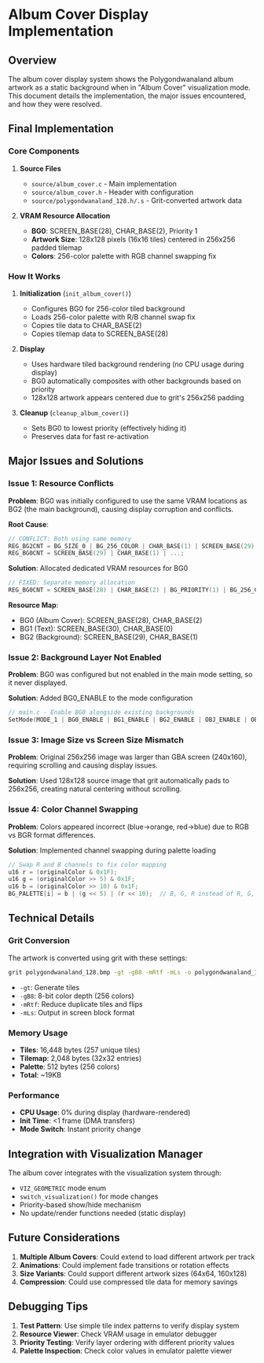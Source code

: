 # Album Cover Display Implementation

## Overview

The album cover display system shows the Polygondwanaland album artwork as a static background when in "Album Cover" visualization mode. This document details the implementation, the major issues encountered, and how they were resolved.

## Final Implementation

### Core Components

1. **Source Files**
   - `source/album_cover.c` - Main implementation
   - `source/album_cover.h` - Header with configuration
   - `source/polygondwanaland_128.h/.s` - Grit-converted artwork data

2. **VRAM Resource Allocation**
   - **BG0**: SCREEN_BASE(28), CHAR_BASE(2), Priority 1
   - **Artwork Size**: 128x128 pixels (16x16 tiles) centered in 256x256 padded tilemap
   - **Colors**: 256-color palette with RGB channel swapping fix

### How It Works

1. **Initialization** (`init_album_cover()`)
   - Configures BG0 for 256-color tiled background
   - Loads 256-color palette with R/B channel swap fix
   - Copies tile data to CHAR_BASE(2)
   - Copies tilemap data to SCREEN_BASE(28)

2. **Display**
   - Uses hardware tiled background rendering (no CPU usage during display)
   - BG0 automatically composites with other backgrounds based on priority
   - 128x128 artwork appears centered due to grit's 256x256 padding

3. **Cleanup** (`cleanup_album_cover()`)
   - Sets BG0 to lowest priority (effectively hiding it)
   - Preserves data for fast re-activation

## Major Issues and Solutions

### Issue 1: Resource Conflicts
**Problem**: BG0 was initially configured to use the same VRAM locations as BG2 (the main background), causing display corruption and conflicts.

**Root Cause**: 
```c
// CONFLICT: Both using same memory
REG_BG2CNT = BG_SIZE_0 | BG_256_COLOR | CHAR_BASE(1) | SCREEN_BASE(29); // main.c
REG_BG0CNT = SCREEN_BASE(29) | CHAR_BASE(1) | ...;                      // album_cover.c
```

**Solution**: Allocated dedicated VRAM resources for BG0
```c
// FIXED: Separate memory allocation
REG_BG0CNT = SCREEN_BASE(28) | CHAR_BASE(2) | BG_PRIORITY(1) | BG_256_COLOR | BG_SIZE_0;
```

**Resource Map**:
- BG0 (Album Cover): SCREEN_BASE(28), CHAR_BASE(2)
- BG1 (Text): SCREEN_BASE(30), CHAR_BASE(0)  
- BG2 (Background): SCREEN_BASE(29), CHAR_BASE(1)

### Issue 2: Background Layer Not Enabled
**Problem**: BG0 was configured but not enabled in the main mode setting, so it never displayed.

**Solution**: Added BG0_ENABLE to the mode configuration
```c
// main.c - Enable BG0 alongside existing backgrounds
SetMode(MODE_1 | BG0_ENABLE | BG1_ENABLE | BG2_ENABLE | OBJ_ENABLE | OBJ_1D_MAP);
```

### Issue 3: Image Size vs Screen Size Mismatch  
**Problem**: Original 256x256 image was larger than GBA screen (240x160), requiring scrolling and causing display issues.

**Solution**: Used 128x128 source image that grit automatically pads to 256x256, creating natural centering without scrolling.

### Issue 4: Color Channel Swapping
**Problem**: Colors appeared incorrect (blue→orange, red→blue) due to RGB vs BGR format differences.

**Solution**: Implemented channel swapping during palette loading
```c
// Swap R and B channels to fix color mapping
u16 r = (originalColor & 0x1F);
u16 g = (originalColor >> 5) & 0x1F;  
u16 b = (originalColor >> 10) & 0x1F;
BG_PALETTE[i] = b | (g << 5) | (r << 10);  // B, G, R instead of R, G, B
```

## Technical Details

### Grit Conversion
The artwork is converted using grit with these settings:
```bash
grit polygondwanaland_128.bmp -gt -gB8 -mRtf -mLs -o polygondwanaland_128
```

- `-gt`: Generate tiles
- `-gB8`: 8-bit color depth (256 colors)
- `-mRtf`: Reduce duplicate tiles and flips
- `-mLs`: Output in screen block format

### Memory Usage
- **Tiles**: 16,448 bytes (257 unique tiles)
- **Tilemap**: 2,048 bytes (32x32 entries)
- **Palette**: 512 bytes (256 colors)
- **Total**: ~19KB

### Performance
- **CPU Usage**: 0% during display (hardware-rendered)
- **Init Time**: <1 frame (DMA transfers)
- **Mode Switch**: Instant priority change

## Integration with Visualization Manager

The album cover integrates with the visualization system through:
- `VIZ_GEOMETRIC` mode enum
- `switch_visualization()` for mode changes
- Priority-based show/hide mechanism
- No update/render functions needed (static display)

## Future Considerations

1. **Multiple Album Covers**: Could extend to load different artwork per track
2. **Animations**: Could implement fade transitions or rotation effects
3. **Size Variants**: Could support different artwork sizes (64x64, 160x128)
4. **Compression**: Could use compressed tile data for memory savings

## Debugging Tips

1. **Test Pattern**: Use simple tile index patterns to verify display system
2. **Resource Viewer**: Check VRAM usage in emulator debugger
3. **Priority Testing**: Verify layer ordering with different priority values
4. **Palette Inspection**: Check color values in emulator palette viewer